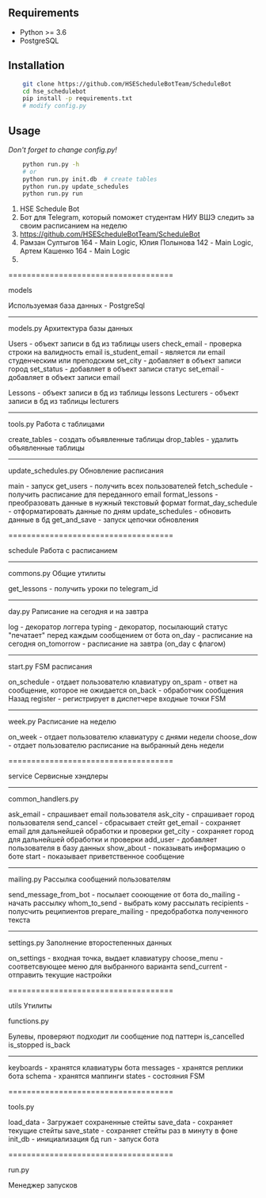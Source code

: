 
## Requirements
* Python >= 3.6
* PostgreSQL

## Installation
```bash
    git clone https://github.com/HSEScheduleBotTeam/ScheduleBot
    cd hse_schedulebot
    pip install -p requirements.txt
    # modify config.py

```

## Usage
*Don't forget to change config.py!*

```bash
    python run.py -h
    # or
    python run.py init.db  # create tables
    python run.py update_schedules
    python run.py run
```




1) HSE Schedule Bot
2) Бот для Telegram, который поможет студентам НИУ ВШЭ следить за своим расписанием на неделю
3) https://github.com/HSEScheduleBotTeam/ScheduleBot
4) Рамзан Султыгов 164 - Main Logic, Юлия Полынова 142 - Main Logic, Артем Кашенко 164 - Main Logic
5)

====================================

models

Используемая база данных - PostgreSql

------------------------------------
models.py
Архитектура базы данных

Users - объект записи в бд из таблицы users
    check_email - проверка строки на валидность email
    is_student_email - является ли email студенческим или преподским
    set_city - добавляет в объект записи город
    set_status - добавляет в объект записи статус
    set_email - добавляет в объект записи email

Lessons - объект записи в бд из таблицы lessons
Lecturers - объект записи в бд из таблицы lecturers

------------------------------------

tools.py
Работа с таблицами 

create_tables - создать объявленные таблицы
drop_tables - удалить объявленные таблицы

------------------------------------

update_schedules.py
Обновление расписания

main - запуск
get_users - получить всех пользователей
fetch_schedule - получить расписание для переданного email
format_lessons - преобразовать данные в нужный текстовый формат
format_day_schedule - отформатировать данные по дням
update_schedules - обновить данные в бд
get_and_save - запуск цепочки обновления


====================================


schedule
Работа с расписанием

------------------------------------

commons.py
Общие утилиты

get_lessons - получить уроки по telegram_id

------------------------------------

day.py
Раписание на сегодня и на завтра

log - декоратор логгера
typing - декоратор, посылающий статус "печатает" перед каждым сообщением от бота
on_day - расписание на сегодня
on_tomorrow - расписание на завтра (on_day с флагом)

------------------------------------

start.py
FSM расписания

on_schedule - отдает пользователю клавиатуру 
on_spam - ответ на сообщение, которое не ожидается
on_back - обработчик сообщения Назад
register - регистрирует в диспетчере входные точки FSM

------------------------------------

week.py
Расписание на неделю

on_week - отдает пользователю клавиатуру с днями недели
choose_dow - отдает пользователю расписание на выбранный день недели

====================================

service
Сервисные хэндлеры

------------------------------------
common_handlers.py

ask_email - спрашивает email пользователя
ask_city - спрашивает город пользователя
send_cancel - сбрасывает стейт
get_email - сохраняет email для дальнейшей обработки и проверки
get_city - сохраняет город для дальнейшей обработки и проверки
add_user - добавляет пользователя в базу данных
show_about - показывать информацию о боте
start - показывает приветственное сообщение

------------------------------------

mailing.py
Рассылка сообщений пользователям

send_message_from_bot - посылает сооющение от бота
do_mailing - начать рассылку
whom_to_send - выбрать кому рассылать
recipients - полусчить реципиентов
prepare_mailing - предобработка полученного текста

------------------------------------

settings.py
Заполнение второстепенных данных

on_settings - входная точка, выдает клавиатуру
choose_menu - соответсвующее меню для выбранного варианта
send_current - отправить текущие настройки


====================================

utils
Утилиты

functions.py

Булевы, проверяют подходит ли сообщение под паттерн
is_cancelled
is_stopped
is_back 

------------------------------------

keyboards - хранятся клавиатуры бота
messages - хранятся реплики бота
schema - хранятся маппинги
states - состояния FSM

====================================

tools.py

load_data - Загружает сохраненные стейты
save_data - сохраняет текущие стейты
save_state - сохраняет стейты раз в минуту в фоне
init_db - инициализация бд
run - запуск бота

====================================

run.py

Менеджер запусков
